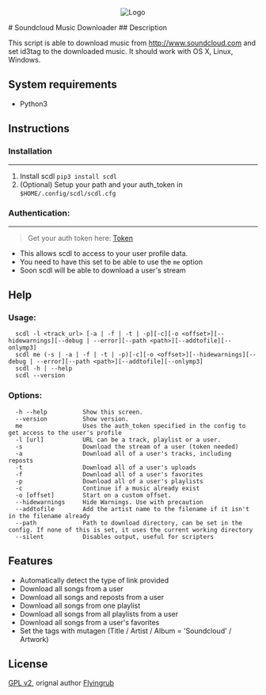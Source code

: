 <p align="center">
  <img src="http://soundcloud-dl.com/soundcloud-download-logo.png" alt="Logo"/>
</p>
# Soundcloud Music Downloader
## Description

This script is able to download music from http://www.soundcloud.com and set id3tag to the downloaded music.
It should work with OS X, Linux, Windows.


## System requirements

* Python3


## Instructions
### Installation
___
1. Install scdl `pip3 install scdl`
2. (Optional) Setup your path and your auth_token in `$HOME/.config/scdl/scdl.cfg`


### Authentication:
___
> Get your auth token here: [Token](http://flyingrub.tk/soundcloud/)

* This allows scdl to access to your user profile data.
* You need to have this set to be able to use the `me` option
* Soon scdl will be able to download a user's stream


## Help
### Usage:
```
  scdl -l <track_url> [-a | -f | -t | -p][-c][-o <offset>][--hidewarnings][--debug | --error][--path <path>][--addtofile][--onlymp3]
  scdl me (-s | -a | -f | -t | -p)[-c][-o <offset>][--hidewarnings][--debug | --error][--path <path>][--addtofile][--onlymp3]
  scdl -h | --help
  scdl --version
```

### Options:
```
  -h --help          Show this screen.
  --version          Show version.
  me                 Uses the auth_token specified in the config to get access to the user's profile
  -l [url]           URL can be a track, playlist or a user.
  -s                 Download the stream of a user (token needed)
  -a                 Download all of a user's tracks, including reposts
  -t                 Download all of a user's uploads
  -f                 Download all of a user's favorites
  -p                 Download all of a user's playlists
  -c                 Continue if a music already exist
  -o [offset]        Start on a custom offset.
  --hidewarnings     Hide Warnings. Use with precaution
  --addtofile        Add the artist name to the filename if it isn't in the filename already
  --path             Path to download directory, can be set in the config. If none of this is set, it uses the current working directory
  --silent           Disables output, useful for scripters
```


## Features
* Automatically detect the type of link provided
* Download all songs from a user
* Download all songs and reposts from a user
* Download all songs from one playlist
* Download all songs from all playlists from a user
* Download all songs from a user's favorites
* Set the tags with mutagen (Title / Artist / Album = 'Soundcloud' / Artwork)


## License

[GPL v2](https://www.gnu.org/licenses/gpl-2.0.txt), orignal author [Flyingrub](https://github.com/flyingrub)
